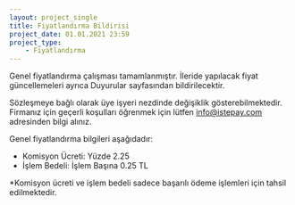```yaml
---
layout: project_single
title: Fiyatlandırma Bildirisi
project_date: 01.01.2021 23:59
project_type:
    - Fiyatlandırma
---
```


Genel fiyatlandırma çalışması tamamlanmıştır. İleride yapılacak fiyat güncellemeleri ayrıca Duyurular sayfasından bildirilecektir.

Sözleşmeye bağlı olarak üye işyeri nezdinde değişiklik gösterebilmektedir. Firmanız için geçerli koşulları öğrenmek için lütfen info@istepay.com adresinden bilgi alınız. 

Genel fiyatlandırma bilgileri aşağıdadır:

- Komisyon Ücreti: Yüzde 2.25
- İşlem Bedeli: İşlem Başına 0.25 TL

*Komisyon ücreti ve işlem bedeli sadece başarılı ödeme işlemleri için tahsil edilmektedir. 
